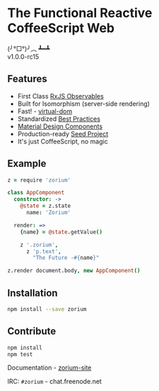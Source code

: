 # The Functional Reactive CoffeeScript Web <a class="anchor" name="intro"></a>

(╯°□°)╯︵ ┻━┻  
v1.0.0-rc15

## Features <a class="anchor" name="intro_features"></a>

  - First Class [RxJS Observables](https://github.com/Reactive-Extensions/RxJS)
  - Built for Isomorphism (server-side rendering)
  - Fast! - [virtual-dom](http://vdom-benchmark.github.io/vdom-benchmark/)
  - Standardized [Best Practices](/best-practices)
  - [Material Design Components](/paper)
  - Production-ready [Seed Project](https://github.com/Zorium/zorium-seed)
  - It's just CoffeeScript, no magic

## Example <a class="anchor" name="intro_example"></a>

```coffee
z = require 'zorium'

class AppComponent
  constructor: ->
    @state = z.state
      name: 'Zorium'

  render: =>
    {name} = @state.getValue()

    z '.zorium',
      z 'p.text',
        "The Future -#{name}"

z.render document.body, new AppComponent()
```

## Installation <a class="anchor" name="intro_installation"></a>

```bash
npm install --save zorium
```

## Contribute <a class="anchor" name="intro_contribute"></a>

```bash
npm install
npm test
```

Documentation -  [zorium-site](https://github.com/Zorium/zorium-site)

IRC: `#zorium` - chat.freenode.net
